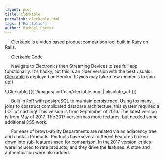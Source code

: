 ```yaml
---
layout: post
title: Clerkable
permalink: clerkable.html
tags: ['Portfolio']
author: Michael Porter
---
```


&nbsp;&nbsp;&nbsp;&nbsp;&nbsp;Clerkable is a video based product comparison tool built in Ruby on Rails.

&nbsp;&nbsp;&nbsp;&nbsp;&nbsp;[Clerkable Code](https://github.com/portermichael/clerkable)

&nbsp;&nbsp;&nbsp;&nbsp;&nbsp;Navigate to Electronics then Streaming Devices to see full app functionality. It's hacky, but this is an older version with the best visuals. [Clerkable](https://clerkable.herokuapp.com/) is deployed on Heroku. (Dynos may take a few moments to spin up!)

![Clerkable]({{ '/images/portfolio/clerkable.png' | absolute_url }})

<!-- more -->

&nbsp;&nbsp;&nbsp;&nbsp;&nbsp;Built in RoR with postgreSQL to maintain persistence. Using too many joins to construct complicated database architecture, this system required a LOT of caching! This version is from September of 2016. The latest version is from May of 2017. The 2017 version has more features, but needed some additional CSS work.

&nbsp;&nbsp;&nbsp;&nbsp;&nbsp;For ease of brows-ability Departments are related via an adjacency tree and contain Products. Products have several different Features broken down into sub-features used for comparison. In the 2017 version, critics were included to rate products, and they drive the features. A store and authentication were also added.
